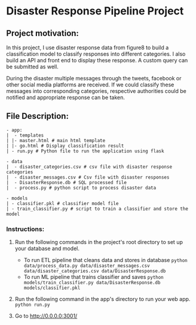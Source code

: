 # Disaster Response Pipeline Project

## Project motivation:
In this project, I use disaster response data from figure8 to build a classification model to classify responses into different categories. I also build an API and front end to display these response. A custom query can be submitted as well.

During the disaster multiple messages through the tweets, facebook or other social media platforms are received. If we could classify these messages into corresponding categories, respective authorities could be notified and appropriate response can be taken.

## File Description:
    - app:
    |  - templates
    | |- master.html # main html template
    | |- go.html # Display classification result
    | - run.py # Python file to run the application using flask
    
    - data
    |  - disaster_categories.csv # csv file with disaster response categories
    |  - disaster_messages.csv # Csv file with disaster responses
    |  - DisasterResponse.db # SQL processed file
    |  - process.py # python script to process disaster data
    
    - models
    | - classifier.pkl # classifier model file
    | - train_classifier.py # script to train a classifier and store the model

### Instructions:
1. Run the following commands in the project's root directory to set up your database and model.

    - To run ETL pipeline that cleans data and stores in database
        `python data/process_data.py data/disaster_messages.csv data/disaster_categories.csv data/DisasterResponse.db`
    - To run ML pipeline that trains classifier and saves
        `python models/train_classifier.py data/DisasterResponse.db models/classifier.pkl`

2. Run the following command in the app's directory to run your web app.
    `python run.py`

3. Go to http://0.0.0.0:3001/
